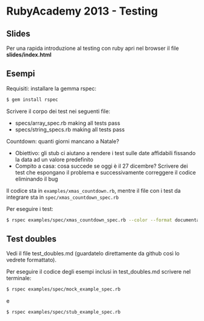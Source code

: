 # RubyAcademy 2013 - Testing


## Slides

Per una rapida introduzione al testing con ruby apri nel browser il file **slides/index.html**


## Esempi

Requisiti: installare la gemma rspec:

```bash
$ gem install rspec
```

Scrivere il corpo dei test nei seguenti file:
  * specs/array_spec.rb making all tests pass
  * specs/string_specs.rb making all tests pass

Countdown: quanti giorni mancano a Natale?
  * Obiettivo: gli stub ci aiutano a rendere i test sulle date affidabili fissando la data ad un valore predefinito
  * Compito a casa: cosa succede se oggi è il 27 dicembre? Scrivere dei test che espongano il problema e successivamente correggere il codice eliminando il bug

Il codice sta in ```examples/xmas_countdown.rb```, mentre il file con i test da integrare sta in ```spec/xmas_countdown_spec.rb```

Per eseguire i test:
```bash
$ rspec examples/spec/xmas_countdown_spec.rb --color --format documentation
```




## Test doubles

Vedi il file test_doubles.md (guardatelo direttamente da github così lo vedrete formattato).

Per eseguire il codice degli esempi inclusi in test_doubles.md scrivere nel terminale:

```bash
$ rspec examples/spec/mock_example_spec.rb
```

e

```bash
$ rspec examples/spec/stub_example_spec.rb
```
